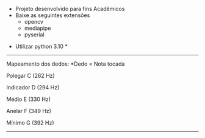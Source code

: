 - Projeto desenvolvido para fins Acadêmicos
- Baixe as seguintes extensões
    - opencv
    - mediapipe
    - pyserial
  
* Utilizar python 3.10 *
--------------------------
Mapeamento dos dedos:
*Dedo = Nota tocada 

Polegar	C (262 Hz)

Indicador	D (294 Hz)

Médio	E (330 Hz)

Anelar	F (349 Hz)

Mínimo	G (392 Hz)

--------------------------
